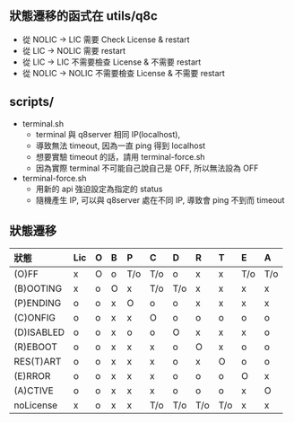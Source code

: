## 狀態遷移的函式在 utils/q8c 
- 從 NOLIC -> LIC 需要 Check License & restart
- 從 LIC -> NOLIC 需要 restart
- 從 LIC -> LIC 不需要檢查 License & 不需要 restart
- 從 NOLIC -> NOLIC 不需要檢查 License & 不需要 restart

## scripts/
- terminal.sh
	- terminal 與 q8server 相同 IP(localhost), 
	- 導致無法 timeout, 因為一直 ping 得到 localhost
	- 想要實驗 timeout 的話，請用 terminal-force.sh
	- 因為實際 terminal 不可能自己說自己是 OFF, 所以無法設為 OFF
- terminal-force.sh
	- 用新的 api 強迫設定為指定的 status
	- 隨機產生 IP, 可以與 q8server 處在不同 IP, 導致會 ping 不到而 timeout

## 狀態遷移

狀態       | Lic | O | B | P | C | D | R | T | E | A
:----------|:----|:--|:--|:--|:--|:--|:--|:--|:--|:--
(O)FF      |  x  | O | o |T/o|T/o| o | x | x |T/o|T/o
(B)OOTING  |  x  | o | O | x |T/o|T/o| x | x | x | x
(P)ENDING  |  o  | o | x | O | o | o | x | x | x | x
(C)ONFIG   |  o  | o | x | x | O | o | o | o | o | o
(D)ISABLED |  o  | o | x | o | o | O | x | x | x | o
(R)EBOOT   |  o  | o | x | x | x | o | O | x | o | o
RES(T)ART  |  o  | o | x | x | x | o | x | O | o | o
(E)RROR    |  o  | o | x | x | x | o | o | o | O | x
(A)CTIVE   |  o  | o | x | x | x | o | o | o | x | O
noLicense  |  x  | o | x | x |T/o|T/o|T/o|T/o| x | x
